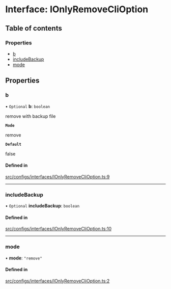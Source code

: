 # Interface: IOnlyRemoveCliOption

## Table of contents

### Properties

- [b](IOnlyRemoveCliOption.md#b)
- [includeBackup](IOnlyRemoveCliOption.md#includebackup)
- [mode](IOnlyRemoveCliOption.md#mode)

## Properties

### b

• `Optional` **b**: `boolean`

remove with backup file

**`Mode`**

remove

**`Default`**

false

#### Defined in

[src/configs/interfaces/IOnlyRemoveCliOption.ts:9](https://github.com/imjuni/ctix/blob/9bd0760/src/configs/interfaces/IOnlyRemoveCliOption.ts#L9)

___

### includeBackup

• `Optional` **includeBackup**: `boolean`

#### Defined in

[src/configs/interfaces/IOnlyRemoveCliOption.ts:10](https://github.com/imjuni/ctix/blob/9bd0760/src/configs/interfaces/IOnlyRemoveCliOption.ts#L10)

___

### mode

• **mode**: ``"remove"``

#### Defined in

[src/configs/interfaces/IOnlyRemoveCliOption.ts:2](https://github.com/imjuni/ctix/blob/9bd0760/src/configs/interfaces/IOnlyRemoveCliOption.ts#L2)
